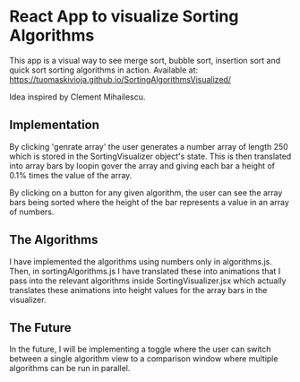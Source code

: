 # React App to visualize Sorting Algorithms

This app is a visual way to see merge sort, bubble sort, insertion sort and quick sort sorting algorithms in action. Available at: https://tuomaskivioja.github.io/SortingAlgorithmsVisualized/

Idea inspired by Clement Mihailescu.

## Implementation

By clicking 'genrate array' the user generates a number array of length 250 which is stored in the SortingVisualizer object's state. This is then translated into array bars by loopin gover the array and giving each bar a height of 0.1% times the value of the array.

By clicking on a button for any given algorithm, the user can see the array bars being sorted where the height of the bar represents a value in an array of numbers.

## The Algorithms

I have implemented the algorithms using numbers only in algorithms.js. Then, in sortingAlgorithms.js I have translated these into animations that I pass into the relevant algorithms inside SortingVisualizer.jsx which actually translates these animations into height values for the array bars in the visualizer.

## The Future

In the future, I will be implementing a toggle where the user can switch between a single algorithm view to a comparison window where multiple algorithms can be run in parallel.



